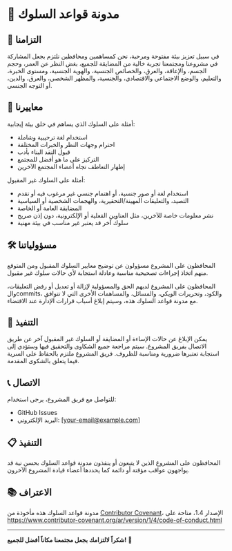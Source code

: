 # 📜 مدونة قواعد السلوك

## 🤝 التزامنا

في سبيل تعزيز بيئة مفتوحة ومرحبة، نحن كمساهمين ومحافظين نلتزم بجعل المشاركة في مشروعنا ومجتمعنا تجربة خالية من المضايقة للجميع، بغض النظر عن العمر، وحجم الجسم، والإعاقة، والعرق، والخصائص الجنسية، والهوية الجنسية، ومستوى الخبرة، والتعليم، والوضع الاجتماعي والاقتصادي، والجنسية، والمظهر الشخصي، والعرق، والدين، أو التوجه الجنسي.

## 🎯 معاييرنا

أمثلة على السلوك الذي يساهم في خلق بيئة إيجابية:

* استخدام لغة ترحيبية وشاملة
* احترام وجهات النظر والخبرات المختلفة
* قبول النقد البناء بأدب
* التركيز على ما هو أفضل للمجتمع
* إظهار التعاطف تجاه أعضاء المجتمع الآخرين

أمثلة على السلوك غير المقبول:

* استخدام لغة أو صور جنسية، أو اهتمام جنسي غير مرغوب فيه أو تقدم
* التصيد، والتعليقات المهينة/التحقيرية، والهجمات الشخصية أو السياسية
* المضايقة العامة أو الخاصة
* نشر معلومات خاصة للآخرين، مثل العناوين الفعلية أو الإلكترونية، دون إذن صريح
* سلوك آخر قد يعتبر غير مناسب في بيئة مهنية

## 🛠️ مسؤولياتنا

المحافظون على المشروع مسؤولون عن توضيح معايير السلوك المقبول ومن المتوقع منهم اتخاذ إجراءات تصحيحية مناسبة وعادلة استجابة لأي حالات سلوك غير مقبول.

المحافظون على المشروع لديهم الحق والمسؤولية لإزالة أو تعديل أو رفض التعليقات، والcommits، والكود، وتحريرات الويكي، والمسائل، والمساهمات الأخرى التي لا تتوافق مع مدونة قواعد السلوك هذه، وسيتم إبلاغ أسباب قرارات الإدارة عند الاقتضاء.

## 🚨 التنفيذ

يمكن الإبلاغ عن حالات الإساءة أو المضايقة أو السلوك غير المقبول آخر عن طريق الاتصال بفريق المشروع. سيتم مراجعة جميع الشكاوى والتحقيق فيها وستؤدي إلى استجابة تعتبرها ضرورية ومناسبة للظروف. فريق المشروع ملتزم بالحفاظ على السرية فيما يتعلق بالشكوى المقدمة.

## 📞 الاتصال

للتواصل مع فريق المشروع، يرجى استخدام:
- GitHub Issues
- البريد الإلكتروني: [your-email@example.com]

## 📋 التنفيذ

المحافظون على المشروع الذين لا يتبعون أو ينفذون مدونة قواعد السلوك بحسن نية قد يواجهون عواقب مؤقتة أو دائمة كما يحددها أعضاء قيادة المشروع الآخرون.

## 📚 الاعتراف

مدونة قواعد السلوك هذه مأخوذة من [Contributor Covenant](https://www.contributor-covenant.org)، الإصدار 1.4، متاحة على https://www.contributor-covenant.org/ar/version/1/4/code-of-conduct.html

---

**شكراً لالتزامك بجعل مجتمعنا مكاناً أفضل للجميع!** 🌟 